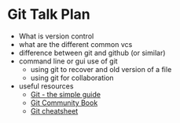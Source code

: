 # Git Talk Plan

* What is version control
* what are the different common vcs 
* difference between git and github (or similar)
* command line or gui use of git
	* using git to recover and old version of a file
	* using git for collaboration 
* useful resources
	* [Git - the simple guide][gsg]
	* [Git Community Book][GCB]
	* [Git cheatsheet][cheat]


[gsg]: https://rogerdudler.github.io/git-guide/
[GCB]: https://book.git-scm.com
[cheat]: https://rogerdudler.github.io/git-guide/files/git_cheat_sheet.pdf
